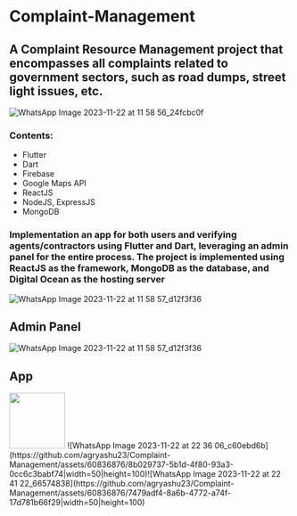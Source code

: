 # Complaint-Management
## A Complaint Resource Management project that encompasses all complaints related to government sectors, such as road dumps, street light issues, etc.

![WhatsApp Image 2023-11-22 at 11 58 56_24fcbc0f](https://github.com/agryashu23/Complaint-Management/assets/60836876/aa9c185d-1a19-4896-8fa6-c35f598bb19a)

### Contents:
- Flutter
- Dart
- Firebase
- Google Maps API
- ReactJS
- NodeJS, ExpressJS
- MongoDB
### Implementation an app for both users and verifying agents/contractors using Flutter and Dart, leveraging an admin panel for the entire process. The project is implemented using ReactJS as the framework, MongoDB as the database, and Digital Ocean as the hosting server 
  ![WhatsApp Image 2023-11-22 at 11 58 57_d12f3f36](https://github.com/agryashu23/Complaint-Management/assets/60836876/27338001-6ca2-4a3e-b860-5223d9bedd82 )
  ## Admin Panel
  ![WhatsApp Image 2023-11-22 at 11 58 57_d12f3f36](https://github.com/agryashu23/Complaint-Management/assets/60836876/3030a410-3a79-4a60-b29a-966480385603)

  ## App
  <img src="https://github.com/agryashu23/Complaint-Management/assets/60836876/8b029737-5b1d-4f80-93a3-0cc6c3babf74" width="100" height="100">
  ![WhatsApp Image 2023-11-22 at 22 36 06_c60ebd6b](https://github.com/agryashu23/Complaint-Management/assets/60836876/8b029737-5b1d-4f80-93a3-0cc6c3babf74|width=50|height=100)![WhatsApp Image 2023-11-22 at 22 41 22_66574838](https://github.com/agryashu23/Complaint-Management/assets/60836876/7479adf4-8a6b-4772-a74f-17d781b66f29|width=50|height=100)




